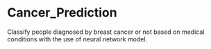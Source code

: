 # Cancer_Prediction
Classify people diagnosed by breast cancer or not based on medical conditions with the use of neural network model.
